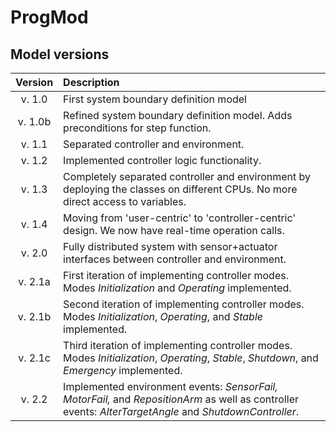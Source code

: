 # ProgMod

## Model versions
| Version   | Description
|:---------:|:-------------------------------------|
|v. 1.0     |First system boundary definition model|
|v. 1.0b    |Refined system boundary definition model. Adds preconditions for step function.  |
|v. 1.1     |Separated controller and environment. |
|v. 1.2     |Implemented controller logic functionality. |
|v. 1.3     |Completely separated controller and environment by deploying the classes on different CPUs. No more direct access to variables. |
|v. 1.4     |Moving from 'user-centric' to 'controller-centric' design. We now have real-time operation calls. |
|v. 2.0     | Fully distributed system with sensor+actuator interfaces between controller and environment. |
|v. 2.1a     | First iteration of implementing controller modes. Modes *Initialization* and *Operating* implemented. |
|v. 2.1b     | Second iteration of implementing controller modes. Modes  *Initialization*, *Operating*, and *Stable* implemented. |
|v. 2.1c     | Third iteration of implementing controller modes. Modes  *Initialization*, *Operating*, *Stable*, *Shutdown*, and *Emergency* implemented. |
|v. 2.2      |Implemented environment events: *SensorFail, MotorFail,* and *RepositionArm* as well as controller events: *AlterTargetAngle* and *ShutdownController*.     | 
